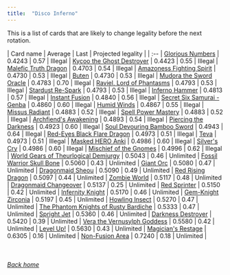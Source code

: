 ```yaml
---
title:  "Disco Inferno"
---
```


This is a list of cards that are likely to change legality before the next rotation.

| Card name | Average | Last | Projected legality |
| :-- |
[Glorious Numbers](https://db.ygoprodeck.com/card/?search=Glorious%20Numbers) | 0.4243 | 0.57 | Illegal |
[Kycoo the Ghost Destroyer](https://db.ygoprodeck.com/card/?search=Kycoo%20the%20Ghost%20Destroyer) | 0.4423 | 0.55 | Illegal |
[Malefic Truth Dragon](https://db.ygoprodeck.com/card/?search=Malefic%20Truth%20Dragon) | 0.4703 | 0.54 | Illegal |
[Amazoness Fighting Spirit](https://db.ygoprodeck.com/card/?search=Amazoness%20Fighting%20Spirit) | 0.4730 | 0.53 | Illegal |
[Buten](https://db.ygoprodeck.com/card/?search=Buten) | 0.4730 | 0.53 | Illegal |
[Mudora the Sword Oracle](https://db.ygoprodeck.com/card/?search=Mudora%20the%20Sword%20Oracle) | 0.4783 | 0.70 | Illegal |
[Raviel, Lord of Phantasms](https://db.ygoprodeck.com/card/?search=Raviel,%20Lord%20of%20Phantasms) | 0.4793 | 0.53 | Illegal |
[Stardust Re-Spark](https://db.ygoprodeck.com/card/?search=Stardust%20Re-Spark) | 0.4793 | 0.53 | Illegal |
[Inferno Hammer](https://db.ygoprodeck.com/card/?search=Inferno%20Hammer) | 0.4813 | 0.57 | Illegal |
[Instant Fusion](https://db.ygoprodeck.com/card/?search=Instant%20Fusion) | 0.4840 | 0.56 | Illegal |
[Secret Six Samurai - Genba](https://db.ygoprodeck.com/card/?search=Secret%20Six%20Samurai%20-%20Genba) | 0.4860 | 0.60 | Illegal |
[Humid Winds](https://db.ygoprodeck.com/card/?search=Humid%20Winds) | 0.4867 | 0.55 | Illegal |
[Missus Radiant](https://db.ygoprodeck.com/card/?search=Missus%20Radiant) | 0.4883 | 0.52 | Illegal |
[Spell Power Mastery](https://db.ygoprodeck.com/card/?search=Spell%20Power%20Mastery) | 0.4883 | 0.52 | Illegal |
[Archfiend's Awakening](https://db.ygoprodeck.com/card/?search=Archfiend's%20Awakening) | 0.4893 | 0.54 | Illegal |
[Piercing the Darkness](https://db.ygoprodeck.com/card/?search=Piercing%20the%20Darkness) | 0.4923 | 0.60 | Illegal |
[Soul Devouring Bamboo Sword](https://db.ygoprodeck.com/card/?search=Soul%20Devouring%20Bamboo%20Sword) | 0.4943 | 0.64 | Illegal |
[Red-Eyes Black Flare Dragon](https://db.ygoprodeck.com/card/?search=Red-Eyes%20Black%20Flare%20Dragon) | 0.4973 | 0.51 | Illegal |
[Teva](https://db.ygoprodeck.com/card/?search=Teva) | 0.4973 | 0.51 | Illegal |
[Masked HERO Anki](https://db.ygoprodeck.com/card/?search=Masked%20HERO%20Anki) | 0.4986 | 0.60 | Illegal |
[Silver's Cry](https://db.ygoprodeck.com/card/?search=Silver's%20Cry) | 0.4986 | 0.60 | Illegal |
[Mischief of the Gnomes](https://db.ygoprodeck.com/card/?search=Mischief%20of%20the%20Gnomes) | 0.4996 | 0.62 | Illegal |
[World Gears of Theurlogical Demiurgy](https://db.ygoprodeck.com/card/?search=World%20Gears%20of%20Theurlogical%20Demiurgy) | 0.5043 | 0.46 | Unlimited |
[Fossil Warrior Skull Bone](https://db.ygoprodeck.com/card/?search=Fossil%20Warrior%20Skull%20Bone) | 0.5060 | 0.43 | Unlimited |
[Giant Orc](https://db.ygoprodeck.com/card/?search=Giant%20Orc) | 0.5080 | 0.47 | Unlimited |
[Dragonmaid Sheou](https://db.ygoprodeck.com/card/?search=Dragonmaid%20Sheou) | 0.5090 | 0.49 | Unlimited |
[Red Rising Dragon](https://db.ygoprodeck.com/card/?search=Red%20Rising%20Dragon) | 0.5097 | 0.44 | Unlimited |
[Zombie World](https://db.ygoprodeck.com/card/?search=Zombie%20World) | 0.5117 | 0.48 | Unlimited |
[Dragonmaid Changeover](https://db.ygoprodeck.com/card/?search=Dragonmaid%20Changeover) | 0.5137 | 0.25 | Unlimited |
[Red Sprinter](https://db.ygoprodeck.com/card/?search=Red%20Sprinter) | 0.5150 | 0.42 | Unlimited |
[Infernity Knight](https://db.ygoprodeck.com/card/?search=Infernity%20Knight) | 0.5170 | 0.46 | Unlimited |
[Gem-Knight Zirconia](https://db.ygoprodeck.com/card/?search=Gem-Knight%20Zirconia) | 0.5197 | 0.45 | Unlimited |
[Howling Insect](https://db.ygoprodeck.com/card/?search=Howling%20Insect) | 0.5270 | 0.47 | Unlimited |
[The Phantom Knights of Rusty Bardiche](https://db.ygoprodeck.com/card/?search=The%20Phantom%20Knights%20of%20Rusty%20Bardiche) | 0.5333 | 0.47 | Unlimited |
[Spright Jet](https://db.ygoprodeck.com/card/?search=Spright%20Jet) | 0.5360 | 0.46 | Unlimited |
[Darkness Destroyer](https://db.ygoprodeck.com/card/?search=Darkness%20Destroyer) | 0.5420 | 0.39 | Unlimited |
[Vera the Vernusylph Goddess](https://db.ygoprodeck.com/card/?search=Vera%20the%20Vernusylph%20Goddess) | 0.5580 | 0.42 | Unlimited |
[Level Up!](https://db.ygoprodeck.com/card/?search=Level%20Up!) | 0.5630 | 0.43 | Unlimited |
[Magician's Restage](https://db.ygoprodeck.com/card/?search=Magician's%20Restage) | 0.6305 | 0.16 | Unlimited |
[Non-Fusion Area](https://db.ygoprodeck.com/card/?search=Non-Fusion%20Area) | 0.7240 | 0.18 | Unlimited |

<br>

###### [Back home](index)